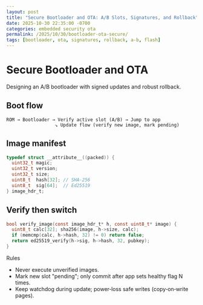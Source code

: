 ```yaml
---
layout: post
title: "Secure Bootloader and OTA: A/B Slots, Signatures, and Rollback"
date: 2025-10-30 22:35:00 -0700
categories: embedded security ota
permalink: /2025/10/30/bootloader-ota-secure/
tags: [bootloader, ota, signatures, rollback, a-b, flash]
---
```


# Secure Bootloader and OTA

Designing an A/B bootloader with signed updates and robust rollback.

## Boot flow

```
ROM → Bootloader → Verify active slot (A/B) → Jump to app
                  ↘ Update flow (verify new image, mark pending)
```

## Image manifest

```c
typedef struct __attribute__((packed)) {
  uint32_t magic;
  uint32_t version;
  uint32_t size;
  uint8_t  hash[32]; // SHA-256
  uint8_t  sig[64];  // Ed25519
} image_hdr_t;
```

## Verify then switch

```c
bool verify_image(const image_hdr_t* h, const uint8_t* image) {
  uint8_t calc[32]; sha256(image, h->size, calc);
  if (memcmp(calc, h->hash, 32) != 0) return false;
  return ed25519_verify(h->sig, h->hash, 32, pubkey);
}
```

Rules
- Never execute unverified images.
- Mark new slot "pending"; only commit after app sets healthy flag N times.
- Keep watchdog during update; power‑loss safe writes (copy‑on‑write pages).


